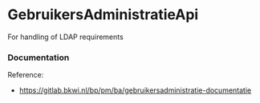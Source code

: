 # GebruikersAdministratieApi

For handling of LDAP requirements

### Documentation

Reference:
- https://gitlab.bkwi.nl/bp/pm/ba/gebruikersadministratie-documentatie